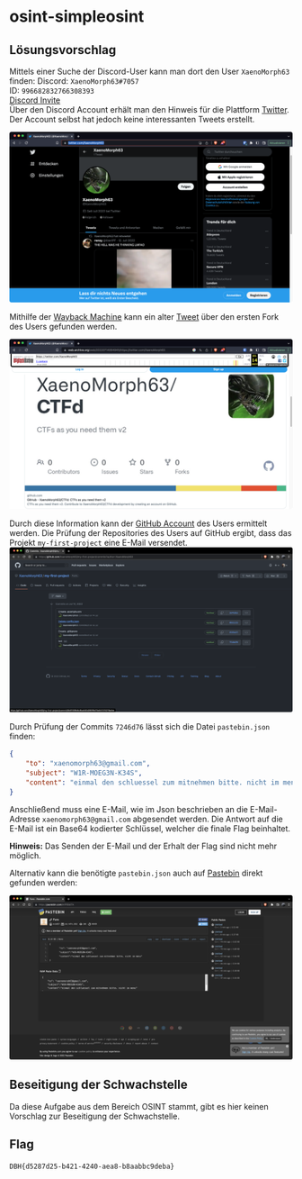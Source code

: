 # osint-simpleosint

## Lösungsvorschlag

Mittels einer Suche der Discord-User kann man dort den User `XaenoMorph63` finden:
Discord: `XaenoMorph63#7057` \
ID: `996682832766308393` \
[Discord Invite](https://discord.gg/emdHhEqx6S) \
Über den Discord Account erhält man den Hinweis für die Plattform [Twitter](https://twitter.com/XaenoMorph63). Der Account selbst hat jedoch keine interessanten Tweets erstellt.

![Twitter](twitter.png)

Mithilfe der [Wayback Machine](https://archive.org/web/) kann ein alter [Tweet](https://web.archive.org/web/20220801000000*/https://twitter.com/XaenoMorph63) über den ersten Fork des Users gefunden werden.

![Wayback Machine](wayback.png)

Durch diese Information kann der [GitHub Account](https://github.com/XaenoMorph63) des Users ermittelt werden.
Die Prüfung der Repositories des Users auf GitHub ergibt, dass das Projekt `my-first-project` eine E-Mail versendet.
![Github Commits](github-commits.png)

Durch Prüfung der Commits `7246d76` lässt sich die Datei `pastebin.json` finden:
```json
{ 
    "to": "xaenomorph63@gmail.com", 
    "subject": "W1R-MOEG3N-K34S", 
    "content": "einmal den schluessel zum mitnehmen bitte. nicht im menu" 
}
```
Anschließend muss eine E-Mail, wie im Json beschrieben an die E-Mail-Adresse `xaenomorph63@gmail.com` abgesendet werden.
Die Antwort auf die E-Mail ist ein Base64 kodierter Schlüssel, welcher die finale Flag beinhaltet.

**Hinweis:** Das Senden der E-Mail und der Erhalt der Flag sind nicht mehr möglich.

Alternativ kann die benötigte `pastebin.json` auch auf [Pastebin](https://pastebin.com/raw/mPRBdiTA) direkt gefunden werden:

![Pastebin Website](pastebin.png)

## Beseitigung der Schwachstelle

Da diese Aufgabe aus dem Bereich OSINT stammt, gibt es hier keinen Vorschlag zur Beseitigung der Schwachstelle.

## Flag
```
DBH{d5287d25-b421-4240-aea8-b8aabbc9deba}
```
